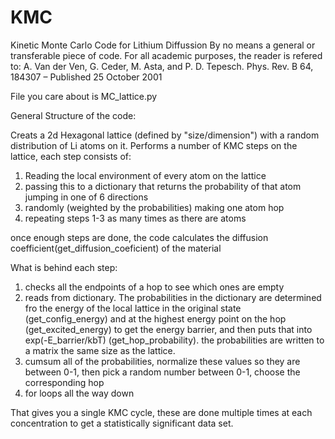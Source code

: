 # KMC

Kinetic Monte Carlo Code for Lithium Diffussion
By no means a general or transferable piece of code.  For all academic purposes, the reader is refered to:
A. Van der Ven, G. Ceder, M. Asta, and P. D. Tepesch. Phys. Rev. B 64, 184307 – Published 25 October 2001

File you care about is MC_lattice.py

General Structure of the code:

Creats a 2d Hexagonal lattice (defined by "size/dimension") with a random distribution of Li atoms on it.
Performs a number of KMC steps on the lattice, each step consists of:
1. Reading the local environment of every atom on the lattice
2. passing this to a dictionary that returns the probability of that atom jumping in one of 6 directions
3. randomly (weighted by the probabilities) making one atom hop
4. repeating steps 1-3 as many times as there are atoms

once enough steps are done, the code calculates the diffusion coefficient(get_diffusion_coeficient) of the material

What is behind each step:
1. checks all the endpoints of a hop to see which ones are empty
2. reads from dictionary.  The probabilities in the dictionary are determined fro the energy of the local lattice in the original state (get_config_energy) and at the highest energy point on the hop (get_excited_energy) to get the energy barrier, and then puts that into  exp(-E_barrier/kbT) (get_hop_probability).  the probabilities are written to a matrix the same size as the lattice.
3. cumsum all of the probabilities, normalize these values so they are between 0-1, then pick a random number between 0-1, choose the corresponding hop
4. for loops all the way down

That gives you a single KMC cycle, these are done multiple times at each concentration to get a statistically significant data set.  
